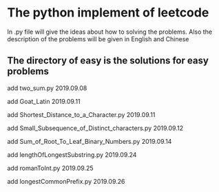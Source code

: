 # The python implement of leetcode

In .py file will give the ideas about how to solving the problems. 
Also the description of the problems will be given in English and Chinese

## The directory of easy is  the solutions for easy problems

add two_sum.py  2019.09.08

add Goat_Latin 2019.09.11

add Shortest_Distance_to_a_Character.py 2019.09.11

add Small_Subsequence_of_Distinct_characters.py 2019.09.12

add Sum_of_Root_To_Leaf_Binary_Numbers.py 2019.09.14

add lengthOfLongestSubstring.py  2019.09.24

add romanToInt.py 2019.09.25

add longestCommonPrefix.py 2019.09.26